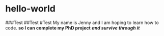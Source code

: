 # hello-world
###Test
##Test
#Test
My name is Jenny and I am hoping to learn how to code.
__so I can complete my PhD project__
___and survive through it___
